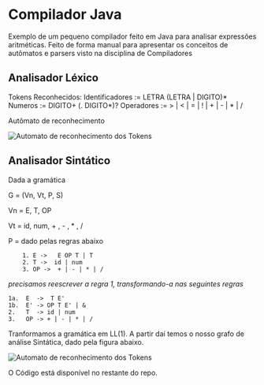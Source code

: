 # Compilador Java
Exemplo de um pequeno compilador feito em Java para analisar expressões aritméticas.
Feito de forma manual para apresentar os conceitos de autômatos e parsers visto na disciplina de Compiladores

## Analisador Léxico

Tokens Reconhecidos:
Identificadores := LETRA (LETRA | DIGITO)*
Numeros := DIGITO+ (. DIGITO*)?
Operadores := > | < | = | ! | + | - | * | /

Autômato de reconhecimento

![Automato de reconhecimento dos Tokens](http://www.professorisidro.com.br/wp-content/uploads/Automato.png)

## Analisador Sintático
Dada a gramática

G = (Vn, Vt, P, S)

Vn = E, T, OP

Vt = id, num, + , - , * , /

P = dado pelas regras abaixo

		1. E ->   E OP T | T
		2. T ->  id | num
		3. OP ->  + | - | * | /

*precisamos reescrever a regra 1, transformando-a nas seguintes regras*

	1a.  E  ->  T E'
	1b.  E' -> OP T E' | &
	2.   T  -> id | num
	3.   OP -> + | - | * | /
	
Tranformamos a gramática em LL(1). A partir daí temos o nosso grafo de análise Sintática, dado pela figura abaixo.

![Automato de reconhecimento dos Tokens](http://www.professorisidro.com.br/wp-content/uploads/AnalisadorSintatico.png)

O Código está disponível no restante do repo.